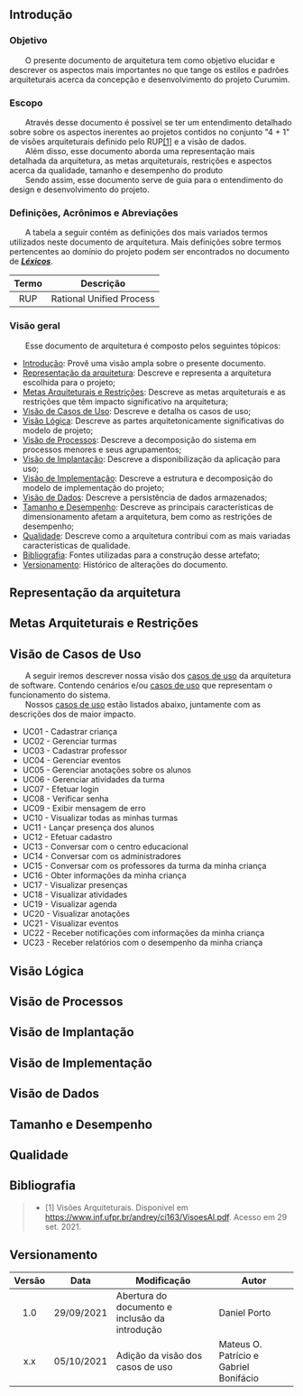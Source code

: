 ## Introdução
### Objetivo
&emsp;&emsp;O presente documento de arquitetura tem como objetivo elucidar e descrever os aspectos mais importantes no que tange os estilos e padrões arquiteturais acerca da concepção e desenvolvimento do projeto Curumim.

### Escopo
&emsp;&emsp;Através desse documento é possível se ter um entendimento detalhado sobre sobre os aspectos inerentes ao projetos contidos no conjunto "4 + 1" de visões arquiteturais definido pelo RUP[[1]](#bibliografia) e a visão de dados.<br>
&emsp;&emsp;Além disso, esse documento aborda uma representação mais detalhada da arquitetura, as metas arquiteturais, restrições e aspectos acerca da qualidade, tamanho e desempenho do produto<br>
&emsp;&emsp;Sendo assim, esse documento serve de guia para o entendimento do design e desenvolvimento do projeto.

### Definições, Acrônimos e Abreviações
&emsp;&emsp;A tabela a seguir contém as definições dos mais variados termos utilizados neste documento de arquitetura. Mais definições sobre termos pertencentes ao domínio do projeto podem ser encontrados no documento de [***Léxicos***](../../base/requisitos/modelagem/lexicos).

| Termo | Descrição |
| :-: | -- |
| RUP | Rational Unified Process |

### Visão geral
&emsp;&emsp;Esse documento de arquitetura é composto pelos seguintes tópicos:

 - [Introdução](#introducao): Provê uma visão ampla sobre o presente documento.
 - [Representação da arquitetura](#representacao-da-arquitetura): Descreve e representa a arquitetura escolhida para o projeto;
 - [Metas Arquiteturais e Restrições](#metas-arquiteturais-e-restrições): Descreve as metas arquiteturais e as restrições que têm impacto significativo na arquitetura;
 - [Visão de Casos de Uso](#visao-de-casos-de-uso): Descreve e detalha os casos de uso;
 - [Visão Lógica](#visao-logica): Descreve as partes arquitetonicamente significativas do modelo de projeto;
 - [Visão de Processos](#visao-de-processos): Descreve a decomposição do sistema em processos menores e seus agrupamentos;
 - [Visão de Implantação](#visao-de-implantacao): Descreve a disponibilização da aplicação para uso;
 - [Visão de Implementação](#visao-de-implementacao): Descreve a estrutura e decomposição do modelo de implementação do projeto;
 - [Visão de Dados](#visao-de-dados): Descreve a persistência de dados armazenados;
 - [Tamanho e Desempenho](#tamanho-e-desempenho): Descreve as principais características de dimensionamento afetam a arquitetura, bem como as restrições de desempenho;
 - [Qualidade](#qualidade): Descreve como a arquitetura contribui com as mais variadas características de qualidade.
 - [Bibliografia](#bibliografia): Fontes utilizadas para a construção desse artefato;
 - [Versionamento](#versionamento): Histórico de alterações do documento.

## Representação da arquitetura

## Metas Arquiteturais e Restrições

## Visão de Casos de Uso

&emsp;&emsp;A seguir iremos descrever nossa visão dos [casos de uso](../../modelagem/modelagem-dinamica/casos-de-uso) da arquitetura de software. Contendo cenários e/ou [casos de uso](../../modelagem/modelagem-dinamica/casos-de-uso) que representam o funcionamento do sistema.</br>
&emsp;&emsp;Nossos [casos de uso](../../modelagem/modelagem-dinamica/casos-de-uso) estão listados abaixo, juntamente com as descrições dos de maior impacto.

- UC01 - Cadastrar criança
- UC02 - Gerenciar turmas
- UC03 - Cadastrar professor
- UC04 - Gerenciar eventos
- UC05 - Gerenciar anotações sobre os alunos
- UC06 - Gerenciar atividades da turma
- UC07 - Efetuar login
- UC08 - Verificar senha
- UC09 - Exibir mensagem de erro
- UC10 - Visualizar todas as minhas turmas
- UC11 - Lançar presença dos alunos
- UC12 - Efetuar cadastro
- UC13 - Conversar com o centro educacional
- UC14 - Conversar com os administradores
- UC15 - Conversar com os professores da turma da minha criança
- UC16 - Obter informações da minha criança
- UC17 - Visualizar presenças
- UC18 - Visualizar atividades
- UC19 - Visualizar agenda
- UC20 - Visualizar anotações
- UC21 - Visualizar eventos
- UC22 - Receber notificações com informações da minha criança
- UC23 - Receber relatórios com o desempenho da minha criança


## Visão Lógica

## Visão de Processos

## Visão de Implantação

## Visão de Implementação

## Visão de Dados

## Tamanho e Desempenho

## Qualidade

## Bibliografia

> - [1] Visões Arquiteturais. Disponível em <https://www.inf.ufpr.br/andrey/ci163/VisoesAl.pdf>. Acesso em 29 set. 2021.

## Versionamento

| Versão | Data | Modificação | Autor |
|:-:|--|--|--|
|1.0|29/09/2021| Abertura do documento e inclusão da introdução | Daniel Porto |
|x.x|05/10/2021 | Adição da visão dos casos de uso | Mateus O. Patrício e Gabriel Bonifácio |